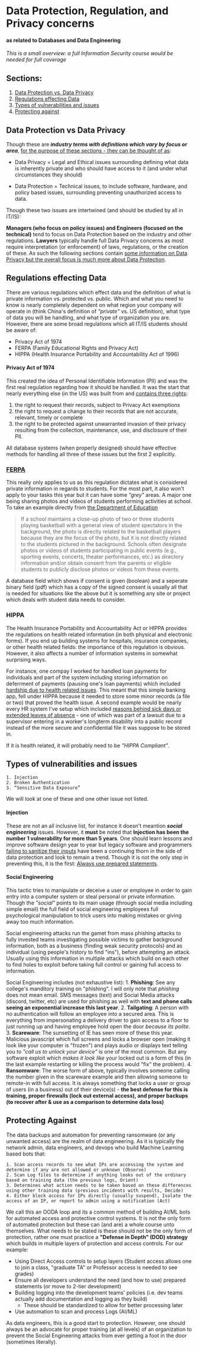 # Data Protection, Regulation, and Privacy concerns
#### as related to Databases and Data Engineering

*This is a small overview: a full Information Security course would be needed for full coverage*

## Sections:
1. [Data Protection vs. Data Privacy](#data-protection-vs-data-privacy)
2. [Regulations effecting Data](#regulations-effecting-data)
3. [Types of vulnerabilities and issues](#types-of-vulnerabilities-and-issues)
4. [Protecting against](#protecting-against)

## Data Protection vs Data Privacy

Though these are ***industry terms with definitions which vary by focus or area***, <ins>for the purpose of these sections - they can be thought of as</ins>:

- Data Privacy = Legal and Ethical issues surrounding defining what data is inherently private and who should have access to it (and under what circumstances they should)

- Data Protection = Technical issues, to include software, hardware, and policy based issues, surrounding preventing unauthorized access to data.

Though these two issues are intertwined (and should be studied by all in IT/IS):

**Managers (who focus on policy issues) and Engineers (focused on the technical)** tend to focus on Data Protection based on the industry and other regulations. **Lawyers** typically handle full Data Privacy concerns as most require interpretation (or enforcement) of laws, regulations, or the creation of these. As such the following sections contain <ins>some information on Data Privacy but the overall focus is much more about Data Protection</ins>.

## Regulations effecting Data

There are various regulations which effect data and the definition of what is private information vs. protected vs. public. Which and what you need to know is nearly completely dependent on what region your company will operate in (think China's definition of *"private"* vs. US definition), what type of data you will be handling, and what type of organization you are. However, there are some broad regulations which all IT/IS students should be aware of:

- Privacy Act of 1974 
- FERPA (Family Educational Rights and Privacy Act) 
- HIPPA (Health Insurance Portability and Accountability Act of 1996)

#### Privacy Act of 1974

This created the idea of Personal Identifiable Information (PII) and was the first real regulation regarding how it should be handled. It was the start that nearly everything else (in the US) was built from and [contains three rights](https://www.ssa.gov/privacy/privacy_act_1974.html):

  1. the right to request their records, subject to Privacy Act exemptions
  2. the right to request a change to their records that are not accurate, relevant, timely or complete
  3. the right to be protected against unwarranted invasion of their privacy resulting from the collection, maintenance, use, and disclosure of their PII.

All database systems (when properly designed) should have effective methods for handling all three of these issues but the first 2 explicitly. 

### [FERPA](https://www2.ed.gov/policy/gen/guid/fpco/ferpa/students.html)

This really only applies to us as this regulation dictates what is considered private information in regards to students. For the most part, it also won't apply to your tasks this year but it can have some *"grey"* areas. A major one being sharing photos and videos of students performing activities at school. To take an example directly from [the Department of Education](https://studentprivacy.ed.gov/faq/faqs-photos-and-videos-under-ferpa)

> If a school maintains a close-up photo of two or three students playing basketball with a general view of student spectators in the background, 
> the photo is directly related to the basketball players because they are the focus of the photo, but it is not directly related to the students 
> pictured in the background. Schools often designate photos or videos of students participating in public events (e.g., sporting events, concerts,
> theater performances, etc.) as directory information and/or obtain consent from the parents or eligible students to publicly disclose photos or
> videos from these events.

A database field which shows if consent is given (boolean) and a seperate binary field (pdf) which has a copy of the signed consent is usually all that is needed for situations like the above but it is something any site or project which deals with student data needs to consider. 

### HIPPA

The Health Insurance Portability and Accountability Act or HIPPA provides the regulations on health related information (in both physical and electronic forms). If you end up building systems for hospitals, insurance companies, or other health related fields: the importance of this regulation is obvious. However, it also affects a number of  information systems in somewhat surprising ways.

For instance, one compay I worked for handled loan payments for individuals and part of the system including storing information on deferrment of payments (pausing one's loan payments) which included <ins>hardship due to health related issues</ins>. This meant that this simple banking app, fell under HIPPA because it needed to store some minor records (a file or two) that proved the health issue. A second example would be nearly every HR system I've setup which included <ins>reasons behind sick days or extended leaves of absence</ins> - one of which was part of a lawsuit due to a supervisor entering in a worker's longterm disability into a public record instead of the more secure and confidential file it was suppose to be stored in.

If it is health related, it will probably need to be *"HIPPA Compliant"*.

## Types of vulnerabilities and issues

    1. Injection
    2. Broken Authentication
    3. “Sensitive Data Exposure”

We will look at one of these and one other issue not listed.

#### Injection
These are not an all inclusive list, for instance it doesn't meantion ***social engineering*** issues. However, it **must** be noted that **Injection has been the number 1 vulnerability for more than 5 years**. One should learn lessons and improve software design year to year but legacy software and programmers [failing to sanitize their inputs](https://www.explainxkcd.com/wiki/index.php/327:_Exploits_of_a_Mom) have been a continuing thorn in the side of data protection and look to remain a trend. Though it is not the only step in preventing this, it is the first: [Always use prepared statements](https://bobby-tables.com/).

#### Social Engineering
This tactic tries to manipulate or deceive a user or employee in order to gain entry into a computer system or steal personal or private information. Though the *"social"* points to its main usage (through social media including simple email) the full field of social engineering employees full psychological manipulation to trick users into making mistakes or giving away too much information.

Social engineering attacks run the gamet from mass phishing attacks to fully invested teams investigating possible victims to gather background information, both as a business (finding weak security protocols) and as individual (using people's history to find "ins"), before attempting an attack. Usually using this information in multiple attacks which build on each other to find holes to exploit before taking full control or gaining full access to information.

Social Engineering includes (not exhaustive list):
    1. **Phishing**: See any college's manditory training on "phishing". I will only note that *phishing* does not mean email. SMS messages (text) and Social Media attacks (discord, twitter, etc) are used for phishing as well with **text and phone calls seeing an exponential increase this last year**.
    2. **Tailgating**: A person with no authentication will follow an employee into a secured area. This is everything from impersonating a delivery driver to gain access to a floor to just running up and having employee hold open the door *because its polite*.
    3. **Scareware**: The sunsetting of IE has seen more of these this year. Malicious javascript which full screens and locks a browser open (making it look like your computer is "frozen") and plays audio or displays text telling you to *"call us to unlock your device"* is one of the most common. But any software exploit which *makes it look like* your locked out is a form of this (in the last example restarting or killing the process would "fix" the problem).
    4. **Ransomware**: The worse form of above, typically involves someone calling the number given in the scareware example and then allowing someone to remote-in with full access. It is always something that locks a user or group of users (in a business) out of their device(s) - **the best defense for this is training, proper firewalls (lock out external access), and proper backups (to recover after & use as a comparison to determine data loss)**

## Protecting Against

The data backups and automation for preventing ransomware (or any unwanted access) are the realm of data engineering. As it is typically the network admin, data engineers, and devops who build Machine Learning based bots that:

    1. Scan access records to see what IPs are accessing the system and determine if any are not allowed or unknown (Observe)
    2. Scan Log files to determine if anything looks out of the ordinary based on training data (the previous logs, Orient)
    3. Determines what action needs to be taken based on these differences using other training data (previous incidents with results, Decide)
    4. Either block access for IPs directly (usually suspend), Isolate the access of an IP, or report to admin using a notification (Act)

We call this an OODA loop and its a common method of building AI/ML bots for automated access and protective control systems. It is not the only form of automated protection but these can (and are) a whole course unto themselves. What needs to be stated is these should not be the only form of protection, rather one must practice a **"Defense in Depth" (DOD) strategy** which builds in multiple layers of protection and access controls. For our example:
- Using Direct Access controls to setup layers (Student access allows one to join a class, "graduate TA" or Professor access is needed to see grades)
- Ensure all developers understand the need (and how to use) prepared statements (or move to 2-tier development)
- Building logging into the development teams' policies (i.e. dev teams actually add documentation and logging as they build)
  - These should be standardized to allow for better processing later
- Use automation to scan and process Logs (AI/ML)

As data engineers, this is a good start to protection. However, one should always be an advocate for proper training (at all levels) of an organization to prevent the Social Engineering attacks from ever getting a foot in the door (sometimes literally).
